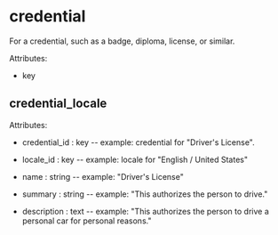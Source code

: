 # credential

For a credential, such as a badge, diploma, license, or similar.

Attributes:

* key


## credential_locale

Attributes:

* credential_id : key -- example: credential for "Driver's License".

* locale_id : key -- example: locale for "English / United States"

* name : string -- example: "Driver's License"

* summary : string -- example: "This authorizes the person to drive."

* description : text -- example: "This authorizes the person to drive a personal car for personal reasons."
